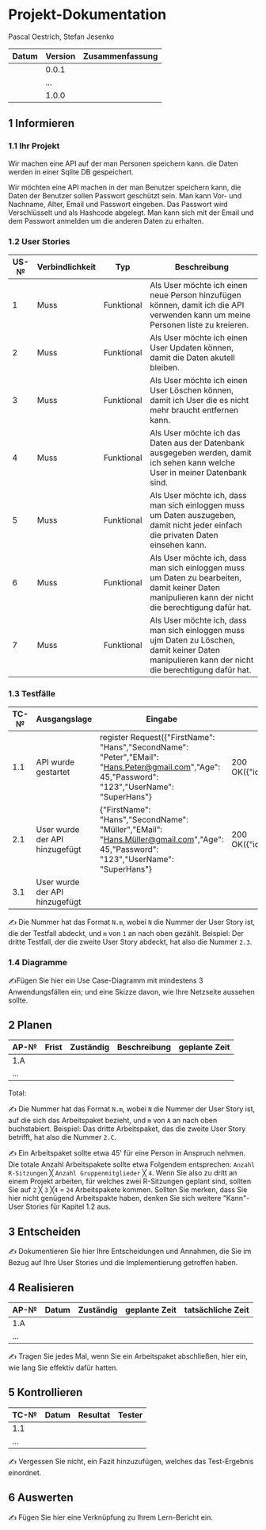 # Projekt-Dokumentation



Pascal Oestrich, Stefan Jesenko

| Datum | Version | Zusammenfassung                                              |
| ----- | ------- | ------------------------------------------------------------ |
|       | 0.0.1   ||
|       | ...     |                                                              |
|       | 1.0.0   |                                                              |

## 1 Informieren

### 1.1 Ihr Projekt

Wir machen eine API auf der man Personen speichern kann. die Daten werden in einer Sqlite DB gespeichert.

Wir möchten eine API machen in der man Benutzer speichern kann, die Daten der Benutzer sollen Passwort geschützt sein.
Man kann Vor- und Nachname, Alter, Email und Passwort eingeben. Das Passwort wird Verschlüsselt und als Hashcode abgelegt.
Man kann sich mit der Email und dem Passwort anmelden um die anderen Daten zu erhalten. 

### 1.2 User Stories

| US-№ | Verbindlichkeit | Typ  | Beschreibung                       |
| ---- | --------------- | ---- | ---------------------------------- |
| 1    |Muss|Funktional|Als User möchte ich einen neue Person hinzufügen können, damit ich die API verwenden kann um meine Personen liste zu kreieren.|
| 2    |Muss|Funktional|Als User möchte ich einen User Updaten können, damit die Daten akutell bleiben.|
| 3    |Muss|Funktional|Als User möchte ich einen User Löschen können, damit ich User die es nicht mehr braucht entfernen kann.|
| 4    |Muss|Funktional|Als User möchte ich das Daten aus der Datenbank ausgegeben werden, damit ich sehen kann welche User in meiner Datenbank sind.|
| 5    |Muss|Funktional|Als User möchte ich, dass man sich einloggen muss um Daten auszugeben, damit nicht jeder einfach die privaten Daten einsehen kann.|
| 6    |Muss|Funktional|Als User möchte ich, dass man sich einloggen muss um Daten zu bearbeiten, damit keiner Daten manipulieren kann der nicht die berechtigung dafür hat.|
| 7    |Muss|Funktional|Als User möchte ich, dass man sich einloggen muss ujm Daten zu Löschen, damit keiner Daten manipulieren kann der nicht die berechtigung dafür hat.|



### 1.3 Testfälle

| TC-№ | Ausgangslage | Eingabe | Erwartete Ausgabe |
| ---- | ------------ | ------- | ----------------- |
| 1.1  |API wurde gestartet|register Request({"FirstName": "Hans","SecondName": "Peter","EMail": "Hans.Peter@gmail.com","Age": 45,"Password": "123","UserName": "SuperHans"}|200 OK({"id":0,"firstName":"Hans","secondName":"Peter","eMail":"Hans.Peter@gmail.com","age":45,"password":"123","userName":"SuperHans"}))|
| 2.1  |User wurde der API hinzugefügt|{"FirstName": "Hans","SecondName": "Müller","EMail": "Hans.Müller@gmail.com","Age": 45,"Password": "123","UserName": "SuperHans"}|200 OK({"id":0,"firstName":"Hans","secondName":"Müller","eMail":"Hans.Müller@gmail.com","age":45,"password":"123","userName":"SuperHans"})|
| 3.1  |User wurde der API hinzugefügt

✍️ Die Nummer hat das Format `N.m`, wobei `N` die Nummer der User Story ist, die der Testfall abdeckt, und `m` von `1` an nach oben gezählt. Beispiel: Der dritte Testfall, der die zweite User Story abdeckt, hat also die Nummer `2.3`.

### 1.4 Diagramme

✍️Fügen Sie hier ein Use Case-Diagramm mit mindestens 3 Anwendungsfällen ein; und eine Skizze davon, wie Ihre Netzseite aussehen sollte.

## 2 Planen

| AP-№ | Frist | Zuständig | Beschreibung | geplante Zeit |
| ---- | ----- | --------- | ------------ | ------------- |
| 1.A  |       |           |              |               |
| ...  |       |           |              |               |

Total: 

✍️ Die Nummer hat das Format `N.m`, wobei `N` die Nummer der User Story ist, auf die sich das Arbeitspaket bezieht, und `m` von `A` an nach oben buchstabiert. Beispiel: Das dritte Arbeitspaket, das die zweite User Story betrifft, hat also die Nummer `2.C`.

✍️ Ein Arbeitspaket sollte etwa 45' für eine Person in Anspruch nehmen. Die totale Anzahl Arbeitspakete sollte etwa Folgendem entsprechen: `Anzahl R-Sitzungen` ╳ `Anzahl Gruppenmitglieder` ╳ `4`. Wenn Sie also zu dritt an einem Projekt arbeiten, für welches zwei R-Sitzungen geplant sind, sollten Sie auf `2` ╳ `3` ╳`4` = `24` Arbeitspakete kommen. Sollten Sie merken, dass Sie hier nicht genügend Arbeitspakte haben, denken Sie sich weitere "Kann"-User Stories für Kapitel 1.2 aus.

## 3 Entscheiden

✍️ Dokumentieren Sie hier Ihre Entscheidungen und Annahmen, die Sie im Bezug auf Ihre User Stories und die Implementierung getroffen haben.

## 4 Realisieren

| AP-№ | Datum | Zuständig | geplante Zeit | tatsächliche Zeit |
| ---- | ----- | --------- | ------------- | ----------------- |
| 1.A  |       |           |               |                   |
| ...  |       |           |               |                   |

✍️ Tragen Sie jedes Mal, wenn Sie ein Arbeitspaket abschließen, hier ein, wie lang Sie effektiv dafür hatten.

## 5 Kontrollieren

| TC-№ | Datum | Resultat | Tester |
| ---- | ----- | -------- | ------ |
| 1.1  |       |          |        |
| ...  |       |          |        |

✍️ Vergessen Sie nicht, ein Fazit hinzuzufügen, welches das Test-Ergebnis einordnet.

## 6 Auswerten

✍️ Fügen Sie hier eine Verknüpfung zu Ihrem Lern-Bericht ein.
